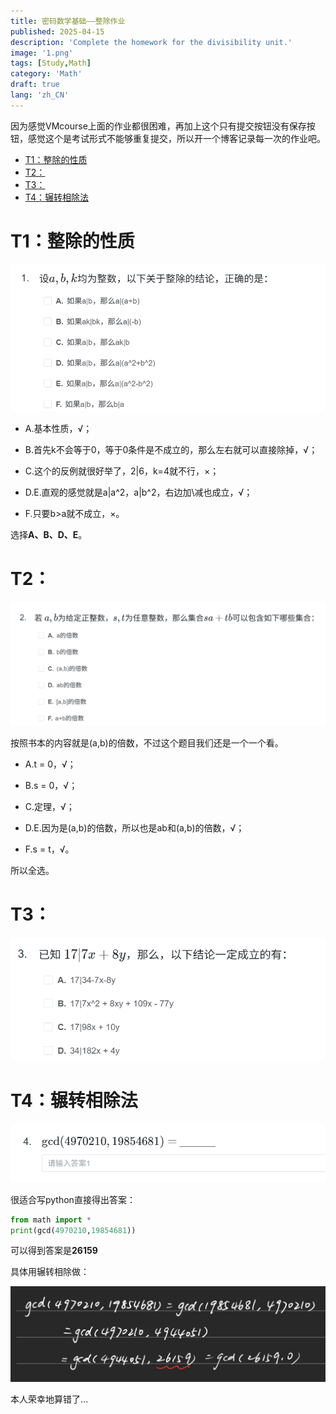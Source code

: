 ```yaml
---
title: 密码数学基础——整除作业
published: 2025-04-15
description: 'Complete the homework for the divisibility unit.'
image: '1.png'
tags: [Study,Math]
category: 'Math'
draft: true 
lang: 'zh_CN'
---
```


因为感觉VMcourse上面的作业都很困难，再加上这个只有提交按钮没有保存按钮，感觉这个是考试形式不能够重复提交，所以开一个博客记录每一次的作业吧。

- [T1：整除的性质](#t1整除的性质)
- [T2：](#t2)
- [T3：](#t3)
- [T4：辗转相除法](#t4辗转相除法)

# T1：整除的性质

![alt text](image.png)

- A.基本性质，√；

- B.首先k不会等于0，等于0条件是不成立的，那么左右就可以直接除掉，√；

- C.这个的反例就很好举了，2|6，k=4就不行，×；

- D.E.直观的感觉就是a|a^2，a|b^2，右边加\减也成立，√；

- F.只要b>a就不成立，×。

选择**A、B、D、E**。

# T2：

![alt text](image-1.png)

按照书本的内容就是(a,b)的倍数，不过这个题目我们还是一个一个看。

- A.t = 0，√；

- B.s = 0，√；

- C.定理，√；

- D.E.因为是(a,b)的倍数，所以也是ab和(a,b)的倍数，√；

- F.s = t，√。


所以全选。

# T3：

![alt text](image-2.png)

# T4：辗转相除法

![alt text](image-3.png)

很适合写python直接得出答案：

```python
from math import *
print(gcd(4970210,19854681))
```

可以得到答案是**26159**

具体用辗转相除做：

![alt text](e5b0e07967214e9ac7d1abb727964e9.jpg)

本人荣幸地算错了…

